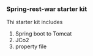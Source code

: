 ### Spring-rest-war starter kit 
Thi starter kit includes
1. Spring boot to Tomcat
2. JCo2
3. property file 
